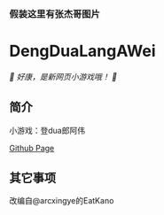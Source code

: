 ### 假装这里有张杰哥图片 ###

# DengDuaLangAWei

_👦 好康，是新网页小游戏哦！ 👨_

</div>


## 简介

小游戏：登dua郎阿伟

[Github Page](https://github.com/JieGeLovesDengDuaLang/EatKano)


## 其它事项

改编自@arcxingye的EatKano
